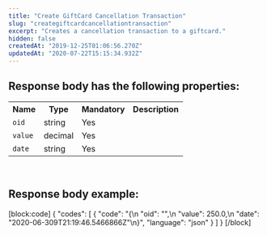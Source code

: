 ```yaml
---
title: "Create GiftCard Cancellation Transaction"
slug: "creategiftcardcancellationtransaction"
excerpt: "Creates a cancellation transaction to a giftcard."
hidden: false
createdAt: "2019-12-25T01:06:56.270Z"
updatedAt: "2020-07-22T15:15:34.932Z"
---
```

## Response body has the following properties:
<table>
    <tr>
        <th>Name</th>
        <th>Type</th>
        <th>Mandatory</th>
        <th>Description</th>
    </tr>
    <tr>
        <td><code>oid</code></td>
        <td>string</td>
        <td>Yes</td>
        <td></td>
    </tr>
 <tr>
        <td><code>value</code></td>
        <td>decimal</td>
        <td>Yes</td>
        <td></td>
    </tr>
 <tr>
        <td><code>date</code></td>
        <td>string</td>
        <td>Yes</td>
        <td></td>
    </tr>
 </table>

</br>

## Response body example:
[block:code]
{
  "codes": [
    {
      "code": "{\n        \"oid\": \"\",\n        \"value\": 250.0,\n        \"date\": \"2020-06-309T21:19:46.5466866Z\"\n}",
      "language": "json"
    }
  ]
}
[/block]